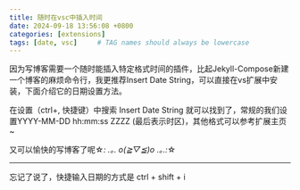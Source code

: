 ```yaml
---
title: 随时在vsc中插入时间
date: 2024-09-18 13:56:08 +0800
categories: [extensions]
tags: [date, vsc]     # TAG names should always be lowercase
---
```


因为写博客需要一个随时能插入特定格式时间的插件，比起Jekyll-Compose新建一个博客的麻烦命令行，我更推荐Insert Date String，可以直接在vs扩展中安装，下面介绍它的日期设置方法。


在设置（ctrl+, 快捷键）中搜索 Insert Date String 就可以找到了，常规的我们设置YYYY-MM-DD hh:mm:ss ZZZZ (最后表示时区)，其他格式可以参考扩展主页~

又可以愉快的写博客了呢☆*: .｡. o(≧▽≦)o .｡.:*☆

---
忘记了说了，快捷输入日期的方式是 ctrl + shift + i 

